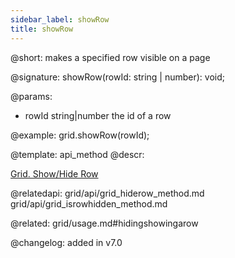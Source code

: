 ```yaml
---
sidebar_label: showRow
title: showRow
---          
```


@short: makes a specified row visible on a page

@signature: showRow(rowId: string | number): void;

@params:
- rowId	    string|number   the id of a row

@example:
grid.showRow(rowId);


@template: api_method
@descr:


[Grid. Show/Hide Row](https://snippet.dhtmlx.com/8y83d6jv)

@relatedapi: 
grid/api/grid_hiderow_method.md
grid/api/grid_isrowhidden_method.md

@related: grid/usage.md#hidingshowingarow

@changelog:
added in v7.0

